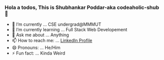 ### Hola a todos, This is Shubhankar Poddar-aka codeaholic-shub👋 


- 🔭 I’m currently ... CSE undergrad@MMMUT
- 🌱 I’m currently learning ... Full Stack Web Developement
- 💬 Ask me about ... Anything
- 📫 How to reach me: ... [ LinkedIn Profile ](https://www.linkedin.com/in/shubhankar-poddar-b58684193/)
- 😄 Pronouns: ... He/Him 
- ⚡ Fun fact: ... Kinda Weird

